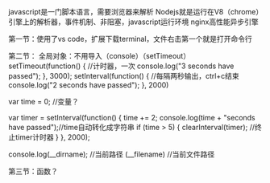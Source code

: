 javascript是一门脚本语言，需要浏览器来解析
Nodejs就是运行在V8（chrome）引擎上的解析器，事件机制、非阻塞，javascript运行环境
nginx高性能异步引擎

第一节：使用了vs code，扩展下载terminal，文件右击第一个就是打开命令行

第二节：
全局对象：不用导入（console）（setTimeout）
setTimeout(function() {                     //计时器，一次
  console.log("3 seconds have passed");
}, 3000);
setInterval(function() {                    //每隔两秒输出，ctrl+c结束
  console.log("2 seconds have passed");
}, 2000)

var time = 0;                               //变量？

var timer = setInterval(function() {
  time += 2;
  console.log(time + "seconds have passed");//time自动转化成字符串
  if (time > 5) {
    clearInterval(timer);                   //终止timer计时器
  }
}, 2000);

console.log(__dirname);               //当前路径
(__filename) //当前文件路径


第三节：函数？
